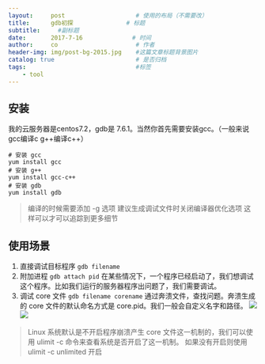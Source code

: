 ```yaml
---
layout:     post                    # 使用的布局（不需要改）
title:      gdb初探               # 标题 
subtitle:     #副标题
date:       2017-7-16              # 时间
author:     co                      # 作者
header-img: img/post-bg-2015.jpg    #这篇文章标题背景图片
catalog: true                       # 是否归档
tags:                               #标签
    - tool
---
```

## 安装
我的云服务器是centos7.2，gdb是 7.6.1。当然你首先需要安装gcc。（一般来说gcc编译c g++编译c++）
```
# 安装 gcc
yum install gcc
# 安装 g++
yum install gcc-c++
# 安装 gdb
yum install gdb
```
> 编译的时候需要添加 -g 选项
> 建议生成调试文件时关闭编译器优化选项 这样可以才可以追踪到更多细节

## 使用场景
1. 直接调试目标程序
`gdb filename` 
2. 附加进程
`gdb attach pid`
在某些情况下，一个程序已经启动了，我们想调试这个程序。比如我们运行的服务器程序出问题了，我们需要调试。
3. 调试 core 文件
`gdb filename corename`
通过奔溃文件，查找问题。奔溃生成的 core 文件的默认命名方式是 core.pid。我们一般会自定义名字和路径。
![](https://gitee.com/whatplane/resource/raw/master/img/wx_20190212191022.png) 
![](https://gitee.com/whatplane/resource/raw/master/img/wx_20190212191135.png) 

> Linux 系统默认是不开启程序崩溃产生 core 文件这一机制的，我们可以使用 ulimit -c 命令来查看系统是否开启了这一机制。 如果没有开启则使用 ulimit -c unlimited 开启



